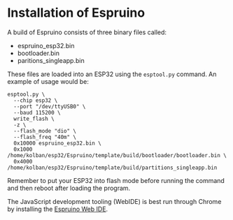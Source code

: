# Installation of Espruino
A build of Espruino consists of three binary files called:

* espruino_esp32.bin
* bootloader.bin
* paritions_singleapp.bin

These files are loaded into an ESP32 using the `esptool.py` command.  An example
of usage would be:

```
esptool.py \
  --chip esp32 \
  --port "/dev/ttyUSB0" \
  --baud 115200 \
  write_flash \
  -z \
  --flash_mode "dio" \
  --flash_freq "40m" \
  0x10000 espruino_esp32.bin \  
  0x1000 /home/kolban/esp32/Espruino/template/build/bootloader/bootloader.bin \
  0x4000 /home/kolban/esp32/Espruino/template/build/partitions_singleapp.bin

```

Remember to put your ESP32 into flash mode before running the command and then
reboot after loading the program.

The JavaScript development tooling (WebIDE) is best run through Chrome by installing
the [Espruino Web IDE](https://chrome.google.com/webstore/detail/espruino-web-ide/bleoifhkdalbjfbobjackfdifdneehpo).
